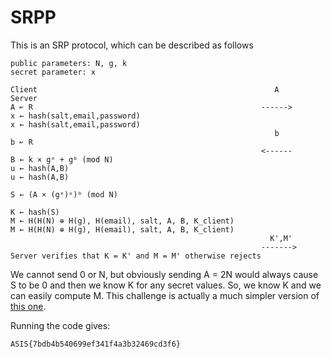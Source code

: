 # SRPP

This is an SRP protocol, which can be described as follows

```
public parameters: N, g, k
secret parameter: x

Client                                                 	   A  	   	    Server
A ↜ R                                                   ------>
x ← hash(salt,email,password)                                           x ← hash(salt,email,password)
                                                       	   b  	   	    b ↜ R
                              	   	   	   	            <------         B ← k × gˣ + gᵇ (mod N)
u ← hash(A,B)                                          	   	   	   	    u ← hash(A,B)
                                                       	   	   	   	   	S ← (A × (gˣ)ᵘ)ᵇ (mod N)
                                                       	   	   	   	   	K ← hash(S)
M ← H(H(N) ⊕ H(g), H(email), salt, A, B, K_client)	   	   	   	   	    M ← H(H(N) ⊕ H(g), H(email), salt, A, B, K_client)
                                                       	  K',M'
                                                       	------->        Server verifies that K = K' and M = M' otherwise rejects
```


We cannot send 0 or N, but obviously sending A = 2N would always cause S to be 0 and then we know K for any secret values. So, we know K and we can easily compute M. This challenge is actually a much simpler version of [this one](https://grocid.net/2016/04/17/plaidctf-tonnerre/).

Running the code gives:

```
ASIS{7bdb4b540699ef341f4a3b32469cd3f6}
```